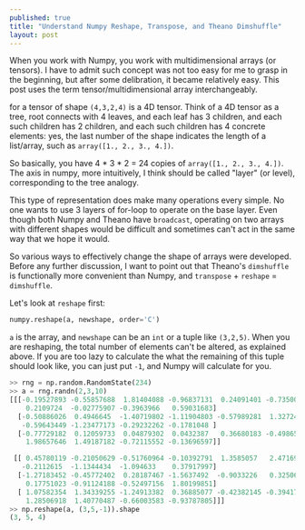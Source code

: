 ```yaml
---
published: true
title: "Understand Numpy Reshape, Transpose, and Theano Dimshuffle"
layout: post
---
```



When you work with Numpy, you work with multidimensional arrays (or tensors). I have to admit such concept was not too easy for me to grasp in the beginning, but after some delibration, it became relatively easy. This post uses the term  tensor/multidimensional array interchangeably.

for a tensor of shape `(4,3,2,4)` is a 4D tensor. Think of a 4D tensor as a tree, root connects with 4 leaves, and each leaf has 3 children, and each such children has 2 children, and each such children has 4 concrete elements: yes, the last number of the shape indicates the length of a list/array, such as `array([1., 2., 3., 4.])`.

So basically, you have 4 * 3 * 2 = 24 copies of `array([1., 2., 3., 4.])`. The axis in numpy, more intuitively, I think should be called "layer" (or level), corresponding to the tree analogy.

This type of representation does make many operations every simple. No one wants to use 3 layers of for-loop to operate on the base layer. Even though both Numpy and Theano have `broadcast`, operating on two arrays with different shapes would be difficult and sometimes can't act in the same way that we hope it would.

So various ways to effectively change the shape of arrays were developed. Before any further discussion, I want to point out that Theano's `dimshuffle` is functionally more convenient than Numpy, and `transpose` + `reshape` = `dimshuffle`.

Let's look at `reshape` first:

```python
numpy.reshape(a, newshape, order='C')
```

`a` is the array, and `newshape` can be an `int` or a tuple like `(3,2,5)`. When you are reshaping, the total number of elements can't be altered, as explained above. If you are too lazy to calculate the what the remaining of this tuple should look like, you can just put `-1`, and Numpy will calculate for you.

```python
>> rng = np.random.RandomState(234)
>> a = rng.randn(2,3,10)
[[[-0.19527893 -0.55857688  1.81404088 -0.96837131  0.24091401 -0.73500459
    0.2109724  -0.02775907 -0.3963966   0.59031683]
  [-0.50886026  0.4946645  -1.40719802 -1.11904803 -0.57989281  1.32724684
   -0.59643449 -1.23477173 -0.29232262 -0.1781048 ]
  [-0.77729182  0.12059733  0.04879302  0.0432387   0.36680183 -0.49865206
    1.98657646  1.49187182 -0.72115552 -0.13696597]]

 [[ 0.45780119 -0.21050629 -0.51760964 -0.10392791  1.3585057   2.47169207
   -0.2112615  -1.1344434  -1.094633    0.37917997]
  [-1.27183452 -0.45772402  0.28187467 -1.5637492  -0.9033226   0.32506839
    0.17751023 -0.91124188 -0.52497156  1.80199851]
  [ 1.07582354  1.34339255 -1.24913382  0.36885077 -0.42382145 -0.39417196
    1.28506918  1.40770487 -0.66003583 -0.93787805]]]
>> np.reshape(a, (3,5,-1)).shape
(3, 5, 4)
```


